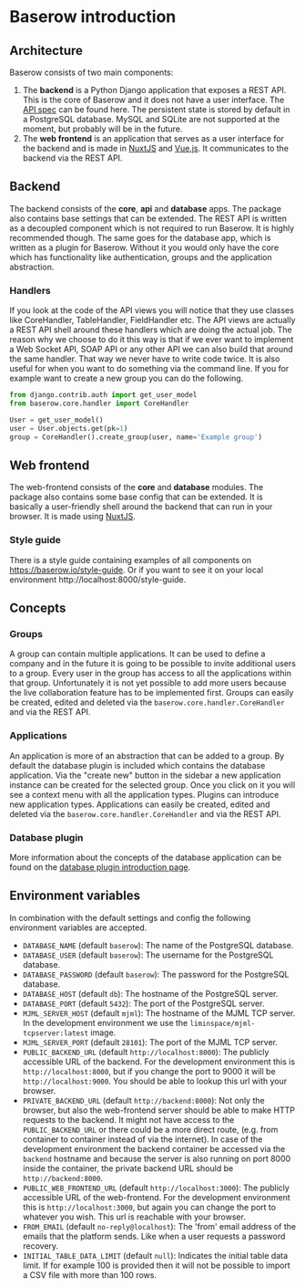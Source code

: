 # Baserow introduction

## Architecture

Baserow consists of two main components:

1. The **backend** is a Python Django application that exposes a REST API. This is the
   core of Baserow and it does not have a user interface. The [API spec](./api.md) can 
   be found here. The persistent state is stored by default in a PostgreSQL database.
   MySQL and  SQLite are not supported at the moment, but probably will be in the
   future.
1. The **web frontend** is an application that serves as a user interface for the
   backend and is made in [NuxtJS](https://nuxtjs.org/) and 
   [Vue.js](https://vuejs.org/). It communicates to the backend via the REST API.

## Backend

The backend consists of the **core**, **api** and **database** apps. The package also
contains base settings that can be extended. The REST API is written as a decoupled 
component which is not required to run Baserow. It is highly recommended though. The
same goes for the database app, which is written as a plugin for Baserow. Without it
you would only have the core which has functionality like authentication, groups 
and the application abstraction.

### Handlers

If you look at the code of the API views you will notice that they use classes like 
CoreHandler, TableHandler, FieldHandler etc. The API views are actually a REST API
shell around these handlers which are doing the actual job. The reason why we choose to
do it this way is that if we ever want to implement a Web Socket API, SOAP API or any 
other API we can also build that around the same handler. That way we never have to 
write code twice. It is also useful for when you want to do something via the command
line. If you for example want to create a new group you can do the following.

```python
from django.contrib.auth import get_user_model 
from baserow.core.handler import CoreHandler

User = get_user_model()
user = User.objects.get(pk=1)
group = CoreHandler().create_group(user, name='Example group')
```

## Web frontend

The web-frontend consists of the **core** and **database** modules. The package also 
contains some base config that can be extended. It is basically a user-friendly shell 
around the backend that can run in your browser. It is made using 
[NuxtJS](https://nuxtjs.org/).

### Style guide

There is a style guide containing examples of all components on 
https://baserow.io/style-guide. Or if you want to see it on your local environment
http://localhost:8000/style-guide.

## Concepts

### Groups

A group can contain multiple applications. It can be used to define a company and in
the future it is going to be possible to invite additional users to a group. Every user
in the group has access to all the applications within that group. Unfortunately it is
not yet possible to add more users because the live collaboration feature has to be 
implemented first. Groups can easily be created, edited and deleted via the 
`baserow.core.handler.CoreHandler` and via the REST API.

### Applications

An application is more of an abstraction that can be added to a group. By default the 
database plugin is included which contains the database application. Via the 
"create new" button in the sidebar a new application instance can be created for the 
selected group. Once you click on it you will see a context menu with all the 
application types. Plugins can introduce new application types. Applications can easily
be created, edited and deleted via the `baserow.core.handler.CoreHandler` and via the 
REST API.

### Database plugin

More information about the concepts of the database application can be found on the
[database plugin introduction page](./database-plugin.md).

## Environment variables

In combination with the default settings and config the following environment variables
are accepted.

* `DATABASE_NAME` (default `baserow`): The name of the PostgreSQL database.
* `DATABASE_USER` (default `baserow`): The username for the PostgreSQL database.
* `DATABASE_PASSWORD` (default `baserow`): The password for the PostgreSQL database.
* `DATABASE_HOST` (default `db`): The hostname of the PostgreSQL server.
* `DATABASE_PORT` (default `5432`): The port of the PostgreSQL server.
* `MJML_SERVER_HOST` (default `mjml`): The hostname of the MJML TCP server. In the 
  development environment we use the `liminspace/mjml-tcpserver:latest` image.
* `MJML_SERVER_PORT` (default `28101`): The port of the MJML TCP server.
* `PUBLIC_BACKEND_URL` (default `http://localhost:8000`): The publicly accessible URL 
  of the backend. For the development environment this is `http://localhost:8000`, but 
  if you change the port to 9000 it will be `http://localhost:9000`. 
  You should be able to lookup this url with your browser.
* `PRIVATE_BACKEND_URL` (default `http://backend:8000`): Not only the browser, but also
  the web-frontend server should be able to make HTTP requests to the backend. It might
  not have access to the `PUBLIC_BACKEND_URL` or there could be a more direct route, 
  (e.g. from container to container instead of via the internet). In case of the 
  development environment the backend container be accessed via the `backend` hostname
  and because the server is also running on port 8000 inside the container, the private
  backend URL should be `http://backend:8000`.
* `PUBLIC_WEB_FRONTEND_URL` (default `http://localhost:3000`): The publicly accessible 
  URL of the web-frontend. For the development environment this is 
  `http://localhost:3000`, but again you can change the port to whatever you wish. This
  url is reachable with your browser.
* `FROM_EMAIL` (default `no-reply@localhost`): The 'from' email address of the emails
  that the platform sends. Like when a user requests a password recovery.
* `INITIAL_TABLE_DATA_LIMIT` (default `null`): Indicates the initial table data limit.
  If for example 100 is provided then it will not be possible to import a CSV file with
  more than 100 rows.
